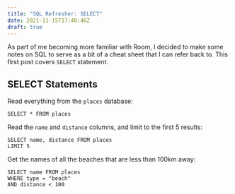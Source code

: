 ```yaml
---
title: "SQL Refresher: SELECT"
date: 2021-11-15T17:40:46Z
draft: true
---
```


As part of me becoming more familiar with Room, I decided to make some notes on SQL to serve as a bit of a cheat sheet that I can refer back to. This first post covers `SELECT` statement.

## SELECT Statements
Read everything from the `places` database:
```
SELECT * FROM places
```
Read the `name` and `distance` columns, and limit to the first 5 results:
```
SELECT name, distance FROM places
LIMIT 5
```
Get the names of all the beaches that are less than 100km away:
```
SELECT name FROM places
WHERE type = "beach"
AND distance < 100
```

